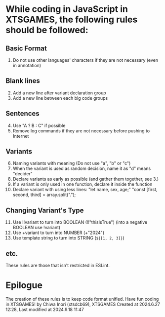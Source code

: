 # While coding in JavaScript in XTSGAMES, the following rules should be followed:

## Basic Format
1. Do not use other languages' characters if they are not necessary (even in annotation)

## Blank lines
2. Add a new line after variant declaration group
3. Add a new line between each big code groups

## Sentences
4. Use "A ? B : C" if possible
5. Remove log commands if they are not necessary before pushing to Internet

## Variants
6. Naming variants with meaning (Do not use "a", "b" or "c")
7. When the variant is used as random decision, name it as "d" means "decider"
8. Declare variants as early as possible (and gather them together, see 3.)
9. If a variant is only used in one function, declare it inside the function
10. Declare variant with using less lines: "let name, sex, age;" "const [first, second, third] = array.split(".");

## Changing Variant's Type
11. Use !!variant to turn into BOOLEAN (!!"thisIsTrue") (into a negative BOOLEAN use !variant)
12. Use +variant to turn into NUMBER (+"2024")
13. Use template string to turn into STRING (`${[1, 2, 3]}`)

## etc.
These rules are those that isn't restricted in ESLint.

# Epilogue
The creation of these rules is to keep code format unified. Have fun coding in XTSGAMES!
by Chiwa Inori (xtsdcb69), XTSGAMES
Created at 2024.6.27 12:28, Last modified at 2024.9.18 11:47